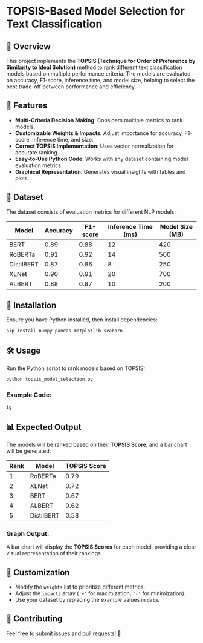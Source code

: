 # TOPSIS-Based Model Selection for Text Classification

## 📌 Overview

This project implements the **TOPSIS (Technique for Order of Preference by Similarity to Ideal Solution)** method to rank different text classification models based on multiple performance criteria. The models are evaluated on accuracy, F1-score, inference time, and model size, helping to select the best trade-off between performance and efficiency.

## 🚀 Features

- **Multi-Criteria Decision Making**: Considers multiple metrics to rank models.
- **Customizable Weights & Impacts**: Adjust importance for accuracy, F1-score, inference time, and size.
- **Correct TOPSIS Implementation**: Uses vector normalization for accurate ranking.
- **Easy-to-Use Python Code**: Works with any dataset containing model evaluation metrics.
- **Graphical Representation**: Generates visual insights with tables and plots.

## 📂 Dataset

The dataset consists of evaluation metrics for different NLP models:

| Model      | Accuracy | F1-score | Inference Time (ms) | Model Size (MB) |
| ---------- | -------- | -------- | ------------------- | --------------- |
| BERT       | 0.89     | 0.88     | 12                  | 420             |
| RoBERTa    | 0.91     | 0.92     | 14                  | 500             |
| DistilBERT | 0.87     | 0.86     | 8                   | 250             |
| XLNet      | 0.90     | 0.91     | 20                  | 700             |
| ALBERT     | 0.88     | 0.87     | 10                  | 200             |

## 🔧 Installation

Ensure you have Python installed, then install dependencies:

```bash
pip install numpy pandas matplotlib seaborn
```

## 🛠 Usage

Run the Python script to rank models based on TOPSIS:

```bash
python topsis_model_selection.py
```

### Example Code:

```python
ig
```

## 📊 Expected Output

The models will be ranked based on their **TOPSIS Score**, and a bar chart will be generated:

| Rank | Model      | TOPSIS Score |
| ---- | ---------- | ------------ |
| 1    | RoBERTa    | 0.79         |
| 2    | XLNet      | 0.72         |
| 3    | BERT       | 0.67         |
| 4    | ALBERT     | 0.62         |
| 5    | DistilBERT | 0.58         |

### **Graph Output:**

A bar chart will display the **TOPSIS Scores** for each model, providing a clear visual representation of their rankings.

## 🎯 Customization

- Modify the `weights` list to prioritize different metrics.
- Adjust the `impacts` array (`'+'` for maximization, `'-'` for minimization).
- Use your dataset by replacing the example values in `data`.



## 🤝 Contributing

Feel free to submit issues and pull requests! 🚀

